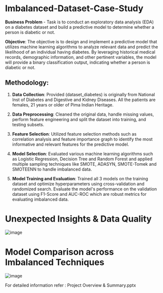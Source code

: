 # Imbalanced-Dataset-Case-Study

**Business Problem** - Task is to conduct an exploratory data analysis (EDA) on a diabetes dataset and build a predictive model to determine whether a person is diabetic or not.

**Objective**: The objective is to design and implement a predictive model that utilizes machine learning algorithms to analyze relevant data and predict the likelihood of an individual having diabetes. By leveraging historical medical records, demographic information, and other pertinent variables, the model will provide a binary classification output, indicating whether a person is diabetic or not.

## Methodology:

1. **Data Collection**: Provided (dataset_diabetes) is originally from National Inst of Diabetes and Digestive and Kidney Diseases. All the patients are females, 21 years or older of Pima Indian Heritage.

2. **Data Preprocessing**: Cleaned the original data, handle missing values, perform feature engineering and split the dataset into training, and testing subsets.

3. **Feature Selection**: Utilized feature selection methods such as correlation analysis and feature importance graph to identify the most informative and relevant features for the predictive model.

4. **Model Selection**: Evaluated various machine learning algorithms such as Logistic Regression, Decision Tree and Random Forest and applied multiple sampling techniques like SMOTE, ADASYN, SMOTE-Tomek and SMOTEENN to handle imbalanced data.

5. **Model Training and Evaluation**: Trained all 3 models on the training dataset and optimize hyperparameters using cross-validation and randomized search. Evaluate the model's performance on the validation dataset using F1-Score and AUC-ROC which are robust metrics for evaluating imbalanced data.

# Unexpected Insights & Data Quality

![image](https://github.com/akashmathur-2212/Imbalanced-Dataset-Case-Study/assets/63149422/a529e0a5-1bb2-4b9d-be1d-3d145ce8139a)

# Model Comparison across Imbalanced Techniques
![image](https://github.com/akashmathur-2212/Imbalanced-Dataset-Case-Study/assets/63149422/55d270d6-039c-4909-8074-3392c80ef5c1)

For detailed information refer : Project Overview & Summary.pptx

